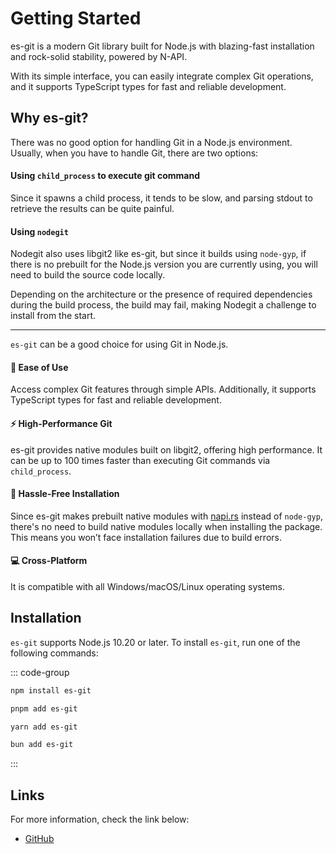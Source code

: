 # Getting Started

es-git is a modern Git library built for Node.js with blazing-fast installation and rock-solid stability, powered by N-API.

With its simple interface, you can easily integrate complex Git operations, and it supports TypeScript types for fast and reliable development.

## Why es-git?

There was no good option for handling Git in a Node.js environment. Usually, when you have to handle Git, there are two options:

#### Using `child_process` to execute git command

Since it spawns a child process, it tends to be slow, and parsing stdout to retrieve the results can be quite painful.

#### Using `nodegit`

Nodegit also uses libgit2 like es-git, but since it builds using `node-gyp`, if there is no prebuilt for the Node.js version you are currently using, you will need to build the source code locally.

Depending on the architecture or the presence of required dependencies during the build process, the build may fail, making Nodegit a challenge to install from the start. 

---

`es-git` can be a good choice for using Git in Node.js.

#### 🚀 Ease of Use 

Access complex Git features through simple APIs. Additionally, it supports TypeScript types for fast and reliable development.

#### ⚡ High-Performance Git

es-git provides native modules built on libgit2, offering high performance. It can be up to 100 times faster than executing Git commands via `child_process`.

#### 🔧 Hassle-Free Installation

Since es-git makes prebuilt native modules with [napi.rs](https://napi.rs/) instead of `node-gyp`, there's no need to build native modules locally when installing the package. This means you won’t face installation failures due to build errors.

#### 💻 Cross-Platform

It is compatible with all Windows/macOS/Linux operating systems.

## Installation

`es-git` supports Node.js 10.20 or later. To install `es-git`, run one of the following commands:

::: code-group

```sh [npm]
npm install es-git
```

```sh [pnpm]
pnpm add es-git
```

```sh [yarn]
yarn add es-git
```

```sh [bun]
bun add es-git
```

:::

## Links

For more information, check the link below:

- [GitHub](https://github.com/toss/es-git)
